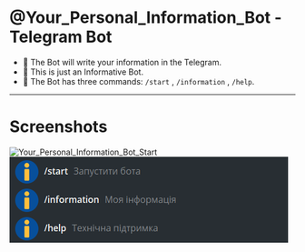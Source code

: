# @Your_Personal_Information_Bot - Telegram Bot

- :pencil: The Bot will write your information in the Telegram.
- :pushpin: This is just an Informative Bot.
- :open_file_folder: The Bot has three commands: `/start` , `/information` , `/help`.

---

# Screenshots
 
 ![Your_Personal_Information_Bot_Start](https://github.com/nikit0ns/Screenshots/blob/master/Your_Personal_Information_Bot_Start.png)
 ![Your_Personal_Information_Bot_Commands](https://github.com/nikit0ns/Screenshots/blob/master/Your_Personal_Information_Bot_Commands.png)
